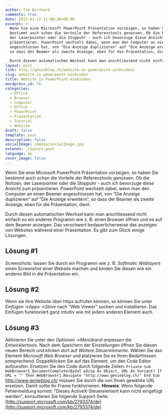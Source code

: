 ```yaml
---
author: Tim Bernhard
comments: true
date: 2015-01-12 11:00:30+00:00
excerpt: >-
  Wenn Sie eine Microsoft PowerPoint Präsentation vorzeigen, so haben Sie
  bestimmt auch schon die Vorteile der Referenztools genossen. Ob die Notizen,
  der Laserpointer oder die Stoppuhr - auch ich bevorzuge diese Ansicht zum
  präsentieren. PowerPoint wechselt dabei, wenn man den Computer an einen Beamer
  angeschlossen hat, von "Die Anzeige duplizieren" auf "Die Anzeige erweitern",
  so dass der Beamer als zweite Anzeige, eben für die Präsentation, dient.

  Durch diesen automatischen Wechsel kann man anschliessend nicht einfach so ein anderes Programm wie z. B. einen Browser öffnen und es auf dem Beamer anzeigen. Das verschwert bedauerlicherweise das anzeigen von Websites während einer Präsentation. Es gibt zum Glück einige Lösungen.
layout: post
link: http://genieblog.ch/website-in-powerpoint-einbinden/
slug: website-in-powerpoint-einbinden
title: Website in PowerPoint einbinden
wordpress_id: 76
categories:
  - Office
  - Browser 
  - Computer 
  - Office 
  - PowerPoint 
  - Präsentation 
  - Tutorial 
  - Website
draft: false
template: post
description: false
socialImage: /media/socialImage.jpg
extends: _layouts.post
language: de
cover_image: false
---
```


Wenn Sie eine Microsoft PowerPoint Präsentation vorzeigen, so haben Sie bestimmt auch schon die Vorteile der Referenztools genossen. Ob die Notizen, der Laserpointer oder die Stoppuhr - auch ich bevorzuge diese Ansicht zum präsentieren. PowerPoint wechselt dabei, wenn man den Computer an einen Beamer angeschlossen hat, von "Die Anzeige duplizieren" auf "Die Anzeige erweitern", so dass der Beamer als zweite Anzeige, eben für die Präsentation, dient.

Durch diesen automatischen Wechsel kann man anschliessend nicht einfach so ein anderes Programm wie z. B. einen Browser öffnen und es auf dem Beamer anzeigen. Das verschwert bedauerlicherweise das anzeigen von Websites während einer Präsentation. Es gibt zum Glück einige Lösungen.

## Lösung #1

Screenshots: lassen Sie durch ein Programm wie z. B. _Softmatic Weblayers_ einen Screenshot einer Website machen und binden Sie diesen wie ein anderes Bild in die Präsentation ein.

## Lösung #2

Wenn sie Ihre Website über https aufrufen können, so können Sie unter _Einfügen_ ->_Apps_ ->_Store_ nach "Web Viewer" suchen und installieren. Das Einfügen funktioniert ganz intuitiv wie mit jedem anderen Element auch.

## Lösung #3

Aktivieren Sie unter den _Optionen_ ->_Menüband anpassen_ die _Entwicklertools_. Nach dem Speichern der Einstellungen öffnen Sie diesen neuen Bereich und klicken dort auf _Weitere Steuerelemente_. Wählen Sie das Element _Microsoft Web Browser_ und platzieren Sie es Ihren Bedürfnissen entsprechend. Doppelklicken Sie auf das Element, um den Code Editor aufzurufen. Ersetzen Sie den Code durch folgende Zeilen:
`Private Sub WebBrowser1_DocumentComplete(ByVal pDisp As Object, URL As Variant)
If URL = "" Then WebBrowser1.Navigate "http://www.genieblog.ch/"
End Sub`
_http://www.genieblog.ch/_ müssen Sie durch die von Ihnen gewählte URL ersetzen. Damit sollte Ihr Frame funktionieren.
**Hinweis**: Wenn folgende Fehlermeldung kommt: "Dieses ActiveX-Steuerelement kann nicht eingefügt werden", konsultieren Sie folgende Support-Seite: [http://support.microsoft.com/kb/2793374/de](http://support.microsoft.com/kb/2793374/de)

